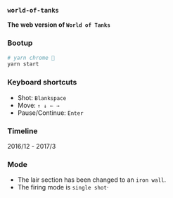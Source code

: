 ### `world-of-tanks`
**The  web version of `World of Tanks`**

### Bootup
```bash
# yarn chrome 💐
yarn start
```

### Keyboard shortcuts
- Shot: `Blankspace`
- Move: `↑ ↓ ← →`
- Pause/Continue: `Enter`

### Timeline
2016/12 - 2017/3

### Mode
- The lair section has been changed to an `iron wall`.
- The firing mode is `single shot`·
